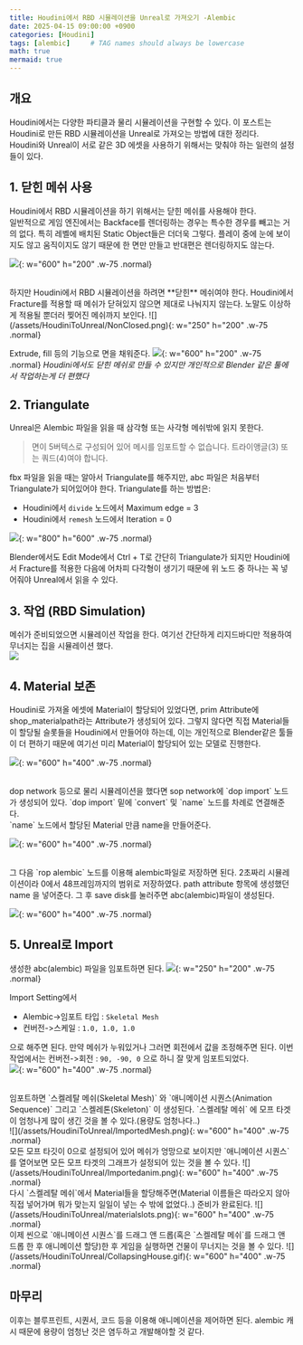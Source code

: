 ```yaml
---
title: Houdini에서 RBD 시뮬레이션을 Unreal로 가져오기 -Alembic
date: 2025-04-15 09:00:00 +0900
categories: [Houdini]
tags: [alembic]     # TAG names should always be lowercase
math: true
mermaid: true
---
```



## 개요
Houdini에서는 다양한 파티클과 물리 시뮬레이션을 구현할 수 있다. 이 포스트는 Houdini로 만든 RBD 시뮬레이션을 Unreal로 가져오는 방법에 대한 정리다.<br/>
Houdini와 Unreal이 서로 같은 3D 에셋을 사용하기 위해서는 맞춰야 하는 일련의 설정들이 있다.

## 1. 닫힌 메쉬 사용
Houdini에서 RBD 시뮬레이션을 하기 위해서는 닫힌 메쉬를 사용해야 한다.<br/>
일반적으로 게임 엔진에서는 Backface를 렌더링하는 경우는 특수한 경우를 빼고는 거의 없다. 특히 레벨에 배치된 Static Object들은 더더욱 그렇다. 플레이 중에 눈에 보이지도 않고 움직이지도 않기 때문에 한 면만 만들고 반대편은 렌더링하지도 않는다.

![](/assets/HoudiniToUnreal/FrontAndBack.png){: w="600" h="200" .w-75 .normal}

<br/>
하지만 Houdini에서 RBD 시뮬레이션을 하려면 **닫힌** 메쉬여야 한다. Houdini에서 Fracture를 적용할 때 메쉬가 닫혀있지 않으면 제대로 나눠지지 않는다. 노말도 이상하게 적용될 뿐더러 찢어진 메쉬까지 보인다.
![](/assets/HoudiniToUnreal/NonClosed.png){: w="250" h="200" .w-75 .normal}

Extrude, fill 등의 기능으로 면을 채워준다.
![](/assets/HoudiniToUnreal/BlenderClose.png){: w="600" h="200" .w-75 .normal}
_Houdini에서도 닫힌 메쉬로 만들 수 있지만 개인적으로 Blender 같은 툴에서 작업하는게 더 편했다_
<br/>

## 2. Triangulate
Unreal은 Alembic 파일을 읽을 때 삼각형 또는 사각형 메쉬밖에 읽지 못한다.
> 면이 5버텍스로 구성되어 있어 메시를 임포트할 수 없습니다. 트라이앵글(3) 또는 쿼드(4)여야 합니다.

fbx 파일을 읽을 때는 알아서 Triangulate를 해주지만, abc 파일은 처음부터 Triangulate가 되어있어야 한다. Triangulate를 하는 방법은:
- Houdini에서 `divide` 노드에서 Maximum edge = 3
- Houdini에서 `remesh` 노드에서 Iteration = 0

![](/assets/HoudiniToUnreal/divide.png){: w="800" h="600" .w-75 .normal}

Blender에서도 Edit Mode에서 Ctrl + T로 간단히 Triangulate가 되지만 Houdini에서 Fracture를 적용한 다음에 어차피 다각형이 생기기 때문에 위 노드 중 하나는 꼭 넣어줘야 Unreal에서 읽을 수 있다.

## 3. 작업 (RBD Simulation)
메쉬가 준비되었으면 시뮬레이션 작업을 한다. 여기선 간단하게 리지드바디만 적용하여 무너지는 집을 시뮬레이션 했다.<br/>
![](/assets/HoudiniToUnreal/CollapsingHouseOfHoudini.gif)

## 4. Material 보존
Houdini로 가져올 에셋에 Material이 할당되어 있었다면, prim Attribute에 shop_materialpath라는 Attribute가 생성되어 있다. 그렇지 않다면 직접 Material들이 할당될 슬롯들을 Houdini에서 만들어야 하는데, 이는 개인적으로 Blender같은 툴들이 더 편하기 때문에 여기선 미리 Material이 할당되어 있는 모델로 진행한다.

![](/assets/HoudiniToUnreal/shopmaterialpath.png){: w="600" h="400" .w-75 .normal}

<br/>
dop network 등으로 물리 시뮬레이션을 했다면 sop network에 `dop import` 노드가 생성되어 있다. `dop import` 밑에 `convert` 및 `name` 노드를 차례로 연결해준다.<br/>
`name` 노드에서 할당된 Material 만큼 name을 만들어준다.

![](/assets/HoudiniToUnreal/namenode.png){: w="600" h="400" .w-75 .normal}

<br/>
그 다음 `rop alembic` 노드를 이용해 alembic파일로 저장하면 된다. 2초짜리 시뮬레이션이라 0에서 48프레임까지의 범위로 저장하였다. path attribute 항목에 생성했던 name 을 넣어준다. 그 후 save disk를 눌러주면 abc(alembic)파일이 생성된다.

![](/assets/HoudiniToUnreal/ropalembic.png){: w="600" h="400" .w-75 .normal}

## 5. Unreal로 Import
생성한 abc(alembic) 파일을 임포트하면 된다.
![](/assets/HoudiniToUnreal/Import.png){: w="250" h="200" .w-75 .normal}

Import Setting에서
- Alembic->임포트 타입 : `Skeletal Mesh`
- 컨버전->스케일 : `1.0, 1.0, 1.0`

으로 해주면 된다. 만약 메쉬가 누워있거나 그러면 회전에서 값을 조정해주면 된다. 이번 작업에서는 컨버전->회전 : `90, -90, 0` 으로 하니 잘 맞게 임포트되었다.
<br/>
![](/assets/HoudiniToUnreal/ImportSettings.png){: w="600" h="400" .w-75 .normal}

<br/>
임포트하면 `스켈레탈 메쉬(Skeletal Mesh)` 와 `애니메이션 시퀀스(Animation Sequence)` 그리고 `스켈레톤(Skeleton)` 이 생성된다. `스켈레탈 메쉬` 에 모프 타겟이 엄청나게 많이 생긴 것을 볼 수 있다.(용량도 엄청나다..)<br/>
![](/assets/HoudiniToUnreal/ImportedMesh.png){: w="600" h="400" .w-75 .normal}

<br/>
모든 모프 타깃이 0으로 설정되어 있어 메쉬가 엉망으로 보이지만 `애니메이션 시퀀스`를 열어보면 모든 모프 타겟의 그래프가 설정되어 있는 것을 볼 수 있다.
![](/assets/HoudiniToUnreal/Importedanim.png){: w="600" h="400" .w-75 .normal}

<br/>
다시 `스켈레탈 메쉬`에서 Material들을 할당해주면(Material 이름들은 따라오지 않아 직접 넣어가며 뭐가 맞는지 일일이 넣는 수 밖에 없었다..) 준비가 완료된다.
![](/assets/HoudiniToUnreal/materialslots.png){: w="600" h="400" .w-75 .normal}

<br/>
이제 씬으로 `애니메이션 시퀀스`를 드래그 앤 드롭(혹은 `스켈레탈 메쉬`를 드래그 앤 드롭 한 후 애니메이션 할당)한 후 게임을 실행하면 건물이 무너지는 것을 볼 수 있다.
![](/assets/HoudiniToUnreal/CollapsingHouse.gif){: w="600" h="400" .w-75 .normal}

## 마무리
이후는 블루프린트, 시퀀서, 코드 등을 이용해 애니메이션을 제어하면 된다. alembic 캐시 때문에 용량이 엄청난 것은 염두하고 개발해야할 것 같다.



